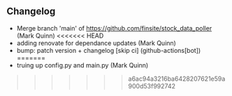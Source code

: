 ## Changelog

- Merge branch 'main' of https://github.com/finsite/stock_data_poller (Mark Quinn)
<<<<<<< HEAD
- adding renovate for dependance updates (Mark Quinn)
- bump: patch version + changelog [skip ci] (github-actions[bot])
=======
- truing up config.py and main.py (Mark Quinn)
>>>>>>> a6ac94a3216ba6428207621e59a900d53f992742
